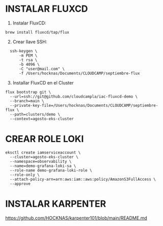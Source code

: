 
# INSTALAR FLUXCD

1. Instalar FluxCD:

`brew install fluxcd/tap/flux`


2. Crear llave SSH:

````
  ssh-keygen \
      -m PEM \
      -t rsa \
      -b 4096 \
      -C "user@mail.com" \
      -f /Users/hocknas/Documents/CLOUDCAMP/septiembre-flux
````

3. Installar FluxCD en el Cluster

````
flux bootstrap git \
  --url=ssh://git@github.com/cloudcampla/iac-fluxcd-demo \
  --branch=main \
  --private-key-file=/Users/hocknas/Documents/CLOUDCAMP/septiembre-flux \
  --path=clusters/demo \
  --context=agosto-eks-cluster
````


# CREAR ROLE LOKI 

````
eksctl create iamserviceaccount \
  --cluster=agosto-eks-cluster \
  --namespace=observability \
  --name=demo-grafana-loki-sa \
  --role-name demo-grafana-loki-role \
  --role-only \
  --attach-policy-arn=arn:aws:iam::aws:policy/AmazonS3FullAccess \
  --approve
````


# INSTALAR KARPENTER

https://github.com/HOCKNAS/karpenter101/blob/main/README.md
